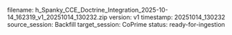 filename: h_Spanky_CCE_Doctrine_Integration_2025-10-14_162319_v1_20251014_130232.zip
version: v1
timestamp: 20251014_130232
source_session: Backfill
target_session: CoPrime
status: ready-for-ingestion
